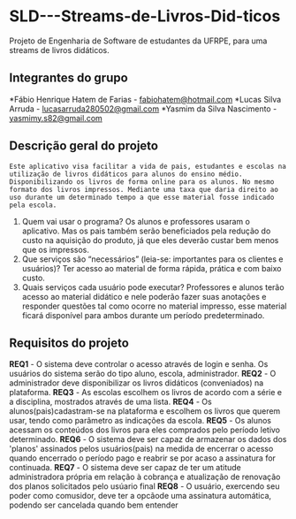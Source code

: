 # SLD---Streams-de-Livros-Did-ticos
Projeto de Engenharia de Software de estudantes da UFRPE, para uma streams de livros didáticos. 
## Integrantes do grupo 

 *Fábio Henrique Hatem de Farias - fabiohatem@hotmail.com
 *Lucas Silva Arruda - lucasarruda280502@gmail.com
 *Yasmim da Silva Nascimento - yasmimy.s82@gmail.com
 
 
## Descrição geral do projeto 

	
	Este aplicativo visa facilitar a vida de pais, estudantes e escolas na utilização de livros didáticos para alunos do ensino médio. Disponibilizando os livros de forma online para os alunos. No mesmo formato dos livros impressos. Mediante uma taxa que daria direito ao uso durante um determinado tempo a que esse material fosse indicado pela escola.  
 1. Quem vai usar o programa?
	Os alunos e professores usaram o aplicativo. Mas os pais também serão beneficiados pela redução do custo na aquisição do produto, já que eles deverão custar bem menos que os impressos. 
 2. Que serviços são “necessários” (leia-se: importantes para os clientes e usuários)?
	Ter acesso ao material de forma rápida, prática e com baixo custo.
 3. Quais serviços cada usuário pode executar?
	Professores e alunos terão acesso ao material didático e nele poderão fazer suas anotações e responder questões tal como ocorre no material impresso, esse material ficará disponível para ambos durante um período predeterminado. 
 
## Requisitos do projeto 

**REQ1** - O sistema deve controlar o acesso através de login e senha. Os usuários do sistema serão do tipo aluno, escola, administrador. 
**REQ2** - O administrador deve disponibilizar os livros didáticos (conveniados) na plataforma.
**REQ3** - As escolas escolhem os livros de acordo com a série e a disciplina, mostrados através de uma lista. 
**REQ4** - Os alunos(pais)cadastram-se na plataforma e escolhem os livros que querem usar, tendo como parâmetro as indicações da escola.
**REQ5** - Os alunos acessam os conteúdos dos livros para eles comprados pelo período letivo determinado. 
**REQ6** - O sistema deve ser capaz de armazenar os dados dos 'planos' assinados pelos usuários(pais) na medida de encerrar o acesso quando encerrado o período pago e reabrir se por acaso a assinatura for continuada.
**REQ7** - O sistema deve ser capaz de ter um atitude administradora própria em relação à cobrança e atualização de renovação dos planos solicitados pelo usúario final
**REQ8** - O usuário, exercendo seu poder como comusidor, deve ter a opcãode uma assinatura automática, podendo ser cancelada quando bem entender

